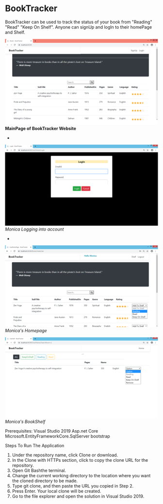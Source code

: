 # BookTracker
BookTracker can be used to track the status of your book from "Reading" "Read" "Keep On Shelf".
Anyone can signUp and logIn to their homePage and Shelf.



              
              
![Website MainPage](/Images/BookTracker.png)
**MainPage of BookTracker Website**

*
              
![Website MainPage](/Images/BookTracker_LoginPage.png)
*Monica Logging into account*
 
 *
 
 
![Website MainPage](/Images/BookTracker_UserPage.png)
*Monica's Homepage*
              
![Website MainPage](/Images/BookTracker_BookShelf.png)
*Monica's BookShelf*



Prerequisites:
              Visual Studio 2019 Asp.net Core
              Microsoft.EntityFrameworkCore.SqlServer
              bootstrap
              
Steps To Run The Application
1. Under the repository name, click Clone or download.
2. In the Clone with HTTPs section, click  to copy the clone URL for the repository.
3. Open Git Bashthe terminal.
4. Change the current working directory to the location where you want the cloned directory to be made.
5. Type git clone, and then paste the URL you copied in Step 2.
6. Press Enter. Your local clone will be created.
7. Go to the file explorer and open the solution in Visual Studio 2019.

